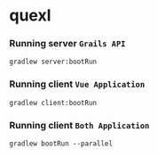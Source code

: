 # quexl

### Running server `Grails API`
`gradlew server:bootRun`

### Running client `Vue Application`
`gradlew client:bootRun`

### Running client `Both Application`
`gradlew bootRun --parallel`
